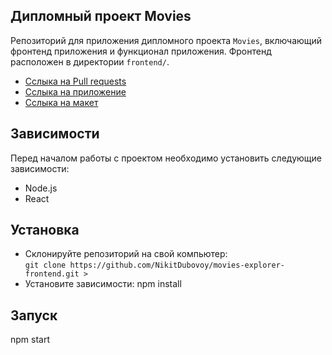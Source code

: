 ## Дипломный проект Movies

Репозиторий для приложения дипломного проекта `Movies`, включающий фронтенд приложения и функционал приложения. Фронтенд расположен в директории `frontend/`.

- [Сслыка на Pull requests](https://github.com/NikitDubovoy/movies-explorer-frontend/pull/2)
- [Сслыка на приложение](https://movies2.nomoredomains.icu/)
- [Сслыка на макет](https://disk.yandex.ru/d/-nDDG0Kx_kvBlQ)

## Зависимости
Перед началом работы с проектом необходимо установить следующие зависимости:

- Node.js
- React

## Установка
- Склонируйте репозиторий на свой компьютер:  
 ```git clone https://github.com/NikitDubovoy/movies-explorer-frontend.git >```
- Установите зависимости:
  npm install

## Запуск
npm start
